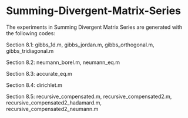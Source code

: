 # Summing-Divergent-Matrix-Series
The experiments in Summing Divergent Matrix Series are generated with the following codes:

Section 8.1:
  gibbs_1d.m,
  gibbs_jordan.m,
  gibbs_orthogonal.m,
  gibbs_tridiagonal.m

Section 8.2:
  neumann_borel.m,
  neumann_eq.m
  
Section 8.3:
  accurate_eq.m

Section 8.4:
  dirichlet.m

Section 8.5:
  recursive_compensated.m,
  recursive_compensated2.m,
  recursive_compensated2_hadamard.m, 
  recursive_compensated2_neumann.m
